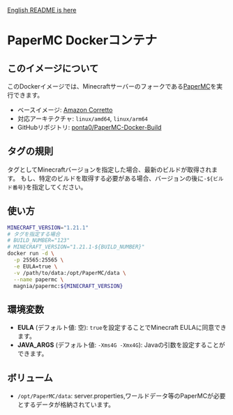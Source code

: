 [English README is here](https://github.com/ponta0/PaperMC-Docker-Build/blob/main/README.md)

# PaperMC Dockerコンテナ

## このイメージについて
このDockerイメージでは、Minecraftサーバーのフォークである[PaperMC](https://papermc.io/)を実行できます。

- ベースイメージ: [Amazon Corretto](https://hub.docker.com/_/amazoncorretto)
- 対応アーキテクチャ: `linux/amd64`, `linux/arm64`
- GitHubリポジトリ: [ponta0/PaperMC-Docker-Build](https://github.com/ponta0/PaperMC-Docker-Build)

## タグの規則
タグとしてMinecraftバージョンを指定した場合、最新のビルドが取得されます。
もし、特定のビルドを取得する必要がある場合、バージョンの後に`-${ビルド番号}`を指定してください。

## 使い方
```bash
MINECRAFT_VERSION="1.21.1"
# タグを指定する場合
# BUILD_NUMBER="123"
# MINECRAFT_VERSION="1.21.1-${BUILD_NUMBER}"
docker run -d \
  -p 25565:25565 \
  -e EULA=true \
  -v /path/to/data:/opt/PaperMC/data \
  --name papermc \
  magnia/papermc:${MINECRAFT_VERSION}
```

## 環境変数
- **EULA** (デフォルト値: 空): `true`を設定することでMinecraft EULAに同意できます。
- **JAVA_ARGS** (デフォルト値: `-Xms4G -Xmx4G`): Javaの引数を設定することができます。

## ボリューム
- `/opt/PaperMC/data`: server.properties,ワールドデータ等のPaperMCが必要とするデータが格納されています。